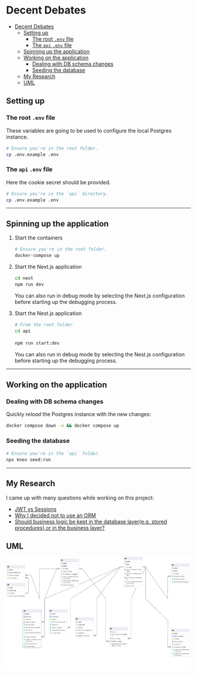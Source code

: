 # Decent Debates

- [Decent Debates](#decent-debates)
  - [Setting up](#setting-up)
    - [The root `.env` file](#the-root-env-file)
    - [The `api` `.env` file](#the-api-env-file)
  - [Spinning up the application](#spinning-up-the-application)
  - [Working on the application](#working-on-the-application)
    - [Dealing with DB schema changes](#dealing-with-db-schema-changes)
    - [Seeding the database](#seeding-the-database)
  - [My Research](#my-research)
  - [UML](#uml)


## Setting up

### The root `.env` file

These variables are going to be used to configure the local Postgres instance.

```bash
# Ensure you're in the root folder.
cp .env.example .env
```

### The `api` `.env` file

Here the cookie secret should be provided.

```bash
# Ensure you're in the `api` directory.
cp .env.example .env
```

---

## Spinning up the application

1. Start the containers

    ```bash
    # Ensure you're in the root folder.
    docker-compose up
    ```

2. Start the Next.js application

    ```bash
    cd next
    npm run dev
    ```

    You can also run in debug mode by selecting the Next.js configuration before starting up the debugging process.

3. Start the Nest.js application

    ```bash
    # From the root folder.
    cd api

    npm run start:dev
    ```

    You can also run in debug mode by selecting the Nest.js configuration before starting up the debugging process.

---

## Working on the application

### Dealing with DB schema changes

Quickly _reload_ the Postgres instance with the new changes:

```bash
docker compose down -v && docker compose up
```

### Seeding the database

```bash
# Ensure you're in the `api` folder.
npx knex seed:run
```

---

## My Research

I came up with many questions while working on this project:

* [JWT vs Sessions](https://hollow-soccer-dbb.notion.site/JWT-vs-Sessions-10068cc24cb0490cbeb4a30a06297ed7)
* [Why I decided not to use an ORM](https://hollow-soccer-dbb.notion.site/Why-I-decided-not-to-use-an-ORM-08b79f90900648a4a702c63d0bee030d)
* [Should business logic be kept in the database layer(e.g. stored procedures) or in the business layer? ](https://hollow-soccer-dbb.notion.site/Should-business-logic-be-kept-in-the-database-layer-e-g-stored-procedures-or-in-the-business-layer-c333c61162d34dc986d40a6c7d7049c9)

## UML

![UML](images/uml.png)